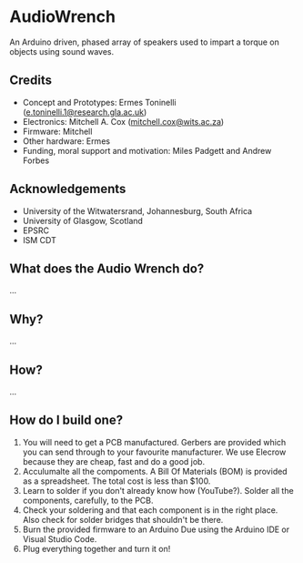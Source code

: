 # AudioWrench
An Arduino driven, phased array of speakers used to impart a torque on objects using sound waves.

## Credits
* Concept and Prototypes: Ermes Toninelli (e.toninelli.1@research.gla.ac.uk)
* Electronics: Mitchell A. Cox (mitchell.cox@wits.ac.za)
* Firmware: Mitchell
* Other hardware: Ermes
* Funding, moral support and motivation: Miles Padgett and Andrew Forbes

## Acknowledgements
* University of the Witwatersrand, Johannesburg, South Africa
* University of Glasgow, Scotland
* EPSRC
* ISM CDT

## What does the Audio Wrench do?

...

## Why?

...

## How?

...

## How do I build one?

1. You will need to get a PCB manufactured. Gerbers are provided which you can send through to your favourite manufacturer. We use Elecrow because they are cheap, fast and do a good job.
2. Acculumalte all the compoments. A Bill Of Materials (BOM) is provided as a spreadsheet. The total cost is less than $100.
3. Learn to solder if you don't already know how (YouTube?). Solder all the components, carefully, to the PCB. 
4. Check your soldering and that each component is in the right place. Also check for solder bridges that shouldn't be there.
5. Burn the provided firmware to an Arduino Due using the Arduino IDE or Visual Studio Code.
6. Plug everything together and turn it on! 